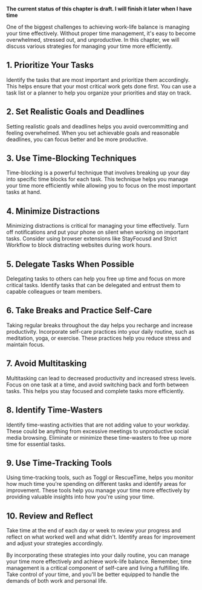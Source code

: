 **The current status of this chapter is draft. I will finish it later when I have time**

One of the biggest challenges to achieving work-life balance is managing your time effectively. Without proper time management, it's easy to become overwhelmed, stressed out, and unproductive. In this chapter, we will discuss various strategies for managing your time more efficiently.

**1. Prioritize Your Tasks**
----------------------------

Identify the tasks that are most important and prioritize them accordingly. This helps ensure that your most critical work gets done first. You can use a task list or a planner to help you organize your priorities and stay on track.

**2. Set Realistic Goals and Deadlines**
----------------------------------------

Setting realistic goals and deadlines helps you avoid overcommitting and feeling overwhelmed. When you set achievable goals and reasonable deadlines, you can focus better and be more productive.

**3. Use Time-Blocking Techniques**
-----------------------------------

Time-blocking is a powerful technique that involves breaking up your day into specific time blocks for each task. This technique helps you manage your time more efficiently while allowing you to focus on the most important tasks at hand.

**4. Minimize Distractions**
----------------------------

Minimizing distractions is critical for managing your time effectively. Turn off notifications and put your phone on silent when working on important tasks. Consider using browser extensions like StayFocusd and Strict Workflow to block distracting websites during work hours.

**5. Delegate Tasks When Possible**
-----------------------------------

Delegating tasks to others can help you free up time and focus on more critical tasks. Identify tasks that can be delegated and entrust them to capable colleagues or team members.

**6. Take Breaks and Practice Self-Care**
-----------------------------------------

Taking regular breaks throughout the day helps you recharge and increase productivity. Incorporate self-care practices into your daily routine, such as meditation, yoga, or exercise. These practices help you reduce stress and maintain focus.

**7. Avoid Multitasking**
-------------------------

Multitasking can lead to decreased productivity and increased stress levels. Focus on one task at a time, and avoid switching back and forth between tasks. This helps you stay focused and complete tasks more efficiently.

**8. Identify Time-Wasters**
----------------------------

Identify time-wasting activities that are not adding value to your workday. These could be anything from excessive meetings to unproductive social media browsing. Eliminate or minimize these time-wasters to free up more time for essential tasks.

**9. Use Time-Tracking Tools**
------------------------------

Using time-tracking tools, such as Toggl or RescueTime, helps you monitor how much time you're spending on different tasks and identify areas for improvement. These tools help you manage your time more effectively by providing valuable insights into how you're using your time.

**10. Review and Reflect**
--------------------------

Take time at the end of each day or week to review your progress and reflect on what worked well and what didn't. Identify areas for improvement and adjust your strategies accordingly.

By incorporating these strategies into your daily routine, you can manage your time more effectively and achieve work-life balance. Remember, time management is a critical component of self-care and living a fulfilling life. Take control of your time, and you'll be better equipped to handle the demands of both work and personal life.
